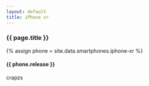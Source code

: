 ```yaml
---
layout: default
title: iPhone xr
---
```


<div class="container">
  <h3>{{ page.title }}</h3>
  {% assign phone = site.data.smartphones.iphone-xr %}
  <h4>{{ phone.release }}</h4>
  crapzs
</div>

